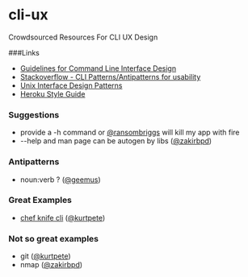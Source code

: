# cli-ux
Crowdsourced Resources For CLI UX Design


###Links

 * [Guidelines for Command Line Interface Design](http://www.cs.pomona.edu/classes/cs181f/supp/cli.html)
 * [Stackoverflow - CLI Patterns/Antipatterns for usability](https://stackoverflow.com/questions/762724/cli-patterns-antipatterns-for-usability)
 * [Unix Interface Design Patterns](http://catb.org/esr/writings/taoup/html/ch11s06.html)
 * [Heroku Style Guide](https://gist.github.com/geemus/e75f3374939a42690506)

### Suggestions
 * provide a -h command or [@ransombriggs](https://twitter.com/ransombriggs/status/576383785832292353) will kill my app with fire
 * --help and man page can be autogen by libs ([@zakirbpd](https://twitter.com/zakirbpd/status/576392787274256384))

### Antipatterns
 * noun:verb ? ([@geemus](https://twitter.com/geemus/status/576387013907107843))

### Great Examples
 * [chef knife cli](http://t.co/nVuNtwN2e3) ([@kurtpete](https://twitter.com/kurtpete/status/576408318513700864))

### Not so great examples
 * git ([@kurtpete](https://twitter.com/kurtpete/status/576408318513700864))
 * nmap ([@zakirbpd](https://twitter.com/zakirbpd/status/576392787274256384))
